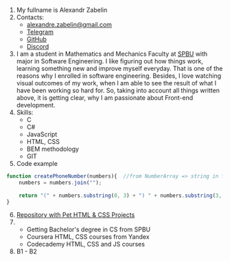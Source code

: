 1. My fullname is Alexandr Zabelin
2. Contacts:
   * alexandre.zabelin@gmail.com
   * [Telegram](https://t.me/AlexandreZabelin "My Telegram")
   * [GitHub](https://github.com/Alexandr-Zabelin "My GitHub Profile")
   * [Discord](https://discordapp.com/users/955937045237346324 "My Discord Profile")
3. I am a student in Mathematics and Mechanics Faculty at [SPBU](https://en.wikipedia.org/wiki/Saint_Petersburg_State_University) with major in Software Engineering. I like figuring out how things work, learning something new and improve myself everyday. That is one of the reasons why I enrolled in software engineering. Besides, I love watching visual outcomes of my work, when I am able to see the result of what I have been working so hard for. So, taking into account all things written above, it is getting clear, why I am passionate about Front-end development.
4. Skills:
   * C
   * C#
   * JavaScript
   * HTML, CSS 
   * BEM methodology
   * GIT
5. Code example
```javascript
function createPhoneNumber(numbers){  //from NumberArray => string in format (xxx) xxx-xxxx
 	numbers = numbers.join("");
  
  	return "(" + numbers.substring(0, 3) + ") " + numbers.substring(3, 6) + "-" + numbers.substring(6, 10);
}
```````
6.  [Repository with Pet HTML & CSS Projects](https://github.com/Alexandr-Zabelin/landings)
7.  * Getting Bachelor's degree in CS from SPBU
	* Coursera HTML, CSS courses from Yandex
	* Codecademy HTML, CSS and JS courses
8.  B1 - B2